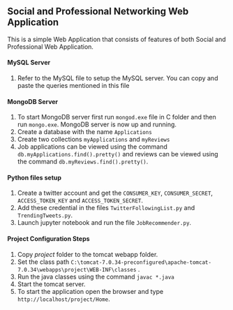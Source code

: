 ## Social and Professional Networking Web Application

This is a simple Web Application that consists of features of both Social and Professional Web Application.

#### MySQL Server 
1. Refer to the MySQL file to setup the MySQL server. You can copy and paste the queries mentioned in this file

#### MongoDB Server
1. To start MongoDB server first run `mongod.exe` file in C folder and then run `mongo.exe`. MongoDB server is now up and running.
2. Create a database with the name `Applications`
3. Create two collections `myApplications` and `myReviews`
4. Job applications can be viewed using the command `db.myApplications.find().pretty()` and reviews can be viewed using the command `db.myReviews.find().pretty()`.

#### Python files setup
1. Create a twitter account and get the `CONSUMER_KEY`, `CONSUMER_SECRET`, `ACCESS_TOKEN_KEY` and `ACCESS_TOKEN_SECRET`. 
2. Add these credential in the files `TwitterFollowingList.py` and `TrendingTweets.py`. 
2. Launch jupyter notebook and run the file `JobRecommender.py`.

#### Project Configuration Steps

1. Copy *project* folder to the tomcat webapp folder.
2. Set the class path `C:\tomcat-7.0.34-preconfigured\apache-tomcat-7.0.34\webapps\project\WEB-INF\classes` .
3. Run the java classes using the command `javac *.java`
4. Start the tomcat server.
5. To start the application open the browser and type `http://localhost/project/Home`.


